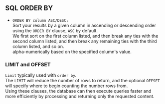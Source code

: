 ## SQL ORDER BY
- `ORDER BY column ASC/DESC;`  
Sort your results by a given column in ascending or descending order using the `ORDER BY` clause, `ASC` by default.  
We first sort on the first column listed, and then break any ties with the second column listed, and then break any remaining ties with the third column listed, and so on.  
alpha-numerically based on the specified column's value.

### LIMIT and OFFSET
`Limit` typically used with `order by`.  
The `LIMIT` will reduce the number of rows to return, and the optional `OFFSET` will specify where to begin counting the number rows from.  
Using these clauses, the database can then execute queries faster and more efficiently by processing and returning only the requested content.